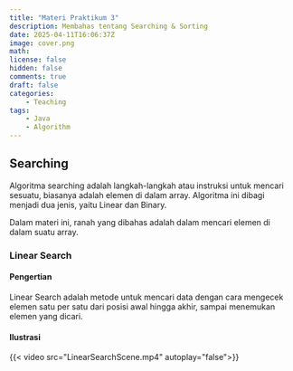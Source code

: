 ```yaml
---
title: "Materi Praktikum 3"
description: Membahas tentang Searching & Sorting
date: 2025-04-11T16:06:37Z
image: cover.png
math: 
license: false
hidden: false
comments: true
draft: false
categories: 
    - Teaching
tags:
    - Java
    - Algorithm
---
```


## Searching

Algoritma searching adalah langkah-langkah atau instruksi untuk mencari sesuatu, biasanya adalah elemen di dalam array. Algoritma ini dibagi menjadi dua jenis, yaitu Linear dan Binary.

Dalam materi ini, ranah yang dibahas adalah dalam mencari elemen di dalam suatu array.

### Linear Search

#### Pengertian 

Linear Search adalah metode untuk mencari data dengan cara mengecek elemen satu per satu dari posisi awal hingga akhir, sampai menemukan elemen yang dicari.

#### Ilustrasi

{{< video src="LinearSearchScene.mp4" autoplay="false">}}
